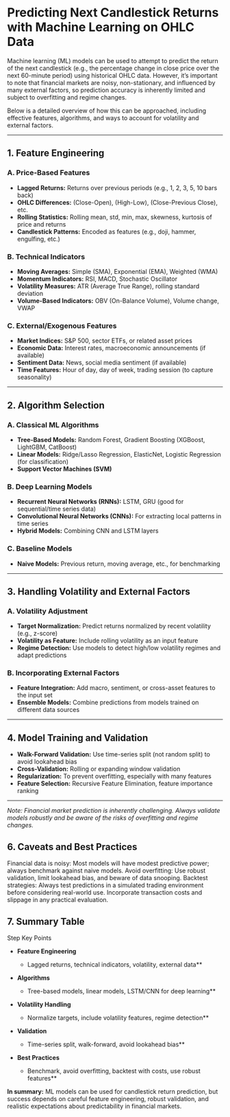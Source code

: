 # Predicting Next Candlestick Returns with Machine Learning on OHLC Data

Machine learning (ML) models can be used to attempt to predict the return of the next candlestick (e.g., the percentage change in close price over the next 60-minute period) using historical OHLC data. However, it’s important to note that financial markets are noisy, non-stationary, and influenced by many external factors, so prediction accuracy is inherently limited and subject to overfitting and regime changes.

Below is a detailed overview of how this can be approached, including effective features, algorithms, and ways to account for volatility and external factors.

---

## 1. Feature Engineering

### A. Price-Based Features

- **Lagged Returns:** Returns over previous periods (e.g., 1, 2, 3, 5, 10 bars back)
- **OHLC Differences:** (Close-Open), (High-Low), (Close-Previous Close), etc.
- **Rolling Statistics:** Rolling mean, std, min, max, skewness, kurtosis of price and returns
- **Candlestick Patterns:** Encoded as features (e.g., doji, hammer, engulfing, etc.)

### B. Technical Indicators

- **Moving Averages:** Simple (SMA), Exponential (EMA), Weighted (WMA)
- **Momentum Indicators:** RSI, MACD, Stochastic Oscillator
- **Volatility Measures:** ATR (Average True Range), rolling standard deviation
- **Volume-Based Indicators:** OBV (On-Balance Volume), Volume change, VWAP

### C. External/Exogenous Features

- **Market Indices:** S&P 500, sector ETFs, or related asset prices
- **Economic Data:** Interest rates, macroeconomic announcements (if available)
- **Sentiment Data:** News, social media sentiment (if available)
- **Time Features:** Hour of day, day of week, trading session (to capture seasonality)

---

## 2. Algorithm Selection

### A. Classical ML Algorithms

- **Tree-Based Models:** Random Forest, Gradient Boosting (XGBoost, LightGBM, CatBoost)
- **Linear Models:** Ridge/Lasso Regression, ElasticNet, Logistic Regression (for classification)
- **Support Vector Machines (SVM)**

### B. Deep Learning Models

- **Recurrent Neural Networks (RNNs):** LSTM, GRU (good for sequential/time series data)
- **Convolutional Neural Networks (CNNs):** For extracting local patterns in time series
- **Hybrid Models:** Combining CNN and LSTM layers

### C. Baseline Models

- **Naive Models:** Previous return, moving average, etc., for benchmarking

---

## 3. Handling Volatility and External Factors

### A. Volatility Adjustment

- **Target Normalization:** Predict returns normalized by recent volatility (e.g., z-score)
- **Volatility as Feature:** Include rolling volatility as an input feature
- **Regime Detection:** Use models to detect high/low volatility regimes and adapt predictions

### B. Incorporating External Factors

- **Feature Integration:** Add macro, sentiment, or cross-asset features to the input set
- **Ensemble Models:** Combine predictions from models trained on different data sources

---

## 4. Model Training and Validation

- **Walk-Forward Validation:** Use time-series split (not random split) to avoid lookahead bias
- **Cross-Validation:** Rolling or expanding window validation
- **Regularization:** To prevent overfitting, especially with many features
- **Feature Selection:** Recursive Feature Elimination, feature importance ranking

---

*Note: Financial market prediction is inherently challenging. Always validate models robustly and be aware of the risks of overfitting and regime changes.*


## 6. Caveats and Best Practices

Financial data is noisy: Most models will have modest predictive power; always benchmark against naive models.
Avoid overfitting: Use robust validation, limit lookahead bias, and beware of data snooping.
Backtest strategies: Always test predictions in a simulated trading environment before considering real-world use.
Incorporate transaction costs and slippage in any practical evaluation.


## 7. Summary Table



Step
Key Points

- **Feature Engineering**
    - Lagged returns, technical indicators, volatility, external data**


- **Algorithms**
    - Tree-based models, linear models, LSTM/CNN for deep learning**


- **Volatility Handling**
    - Normalize targets, include volatility features, regime detection**


- **Validation**
    - Time-series split, walk-forward, avoid lookahead bias**


- **Best Practices**
    - Benchmark, avoid overfitting, backtest with costs, use robust features**




**In summary:**
ML models can be used for candlestick return prediction, but success depends on careful feature engineering, robust validation, and realistic expectations about predictability in financial markets.
